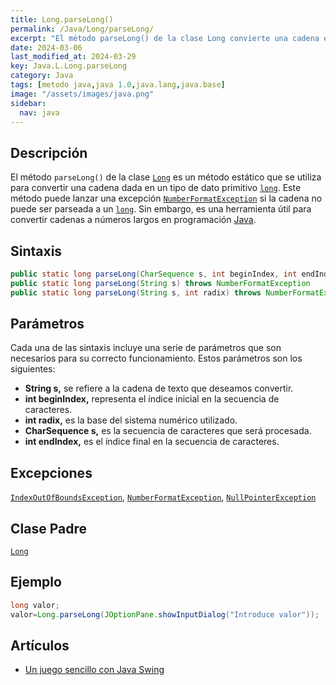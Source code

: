 ```yaml
---
title: Long.parseLong()
permalink: /Java/Long/parseLong/
excerpt: "El método parseLong() de la clase Long convierte una cadena en un número largo en Java."
date: 2024-03-06
last_modified_at: 2024-03-29
key: Java.L.Long.parseLong
category: Java
tags: [metodo java,java 1.0,java.lang,java.base]
image: "/assets/images/java.png"
sidebar:
  nav: java
---
```


## Descripción


El método `parseLong()` de la clase [`Long`](https://www.w3api.com/Java/Long/)  es un método estático que se utiliza para convertir una cadena dada en un tipo de dato primitivo [`long`](https://manualweb.net/java/tipos-datos-primitivos-java/#long). Este método puede lanzar una excepción [`NumberFormatException`](https://www.w3api.com/Java/NumberFormatException/) si la cadena no puede ser parseada a un [`long`](https://manualweb.net/java/tipos-datos-primitivos-java/#long). Sin embargo, es una herramienta útil para convertir cadenas a números largos en programación [Java](https://www.manualweb.net/java/).


## Sintaxis


```java
public static long parseLong(CharSequence s, int beginIndex, int endIndex, int radix) throws NumberFormatException
public static long parseLong(String s) throws NumberFormatException
public static long parseLong(String s, int radix) throws NumberFormatException
```


## Parámetros


Cada una de las sintaxis incluye una serie de parámetros que son necesarios para su correcto funcionamiento. Estos parámetros son los siguientes:

- **String s,** se refiere a la cadena de texto que deseamos convertir.
- **int beginIndex,** representa el índice inicial en la secuencia de caracteres.
- **int radix,** es la base del sistema numérico utilizado.
- **CharSequence s,** es la secuencia de caracteres que será procesada.
- **int endIndex,** es el índice final en la secuencia de caracteres.

## Excepciones


[`IndexOutOfBoundsException`](https://www.w3api.com/Java/IndexOutOfBoundsException/), [`NumberFormatException`](https://www.w3api.com/Java/NumberFormatException/), [`NullPointerException`](https://www.w3api.com/Java/NullPointerException/)


## Clase Padre


[`Long`](https://www.w3api.com/Java/Long/)


## Ejemplo


```java
long valor;
valor=Long.parseLong(JOptionPane.showInputDialog("Introduce valor"));	
```


## Artículos

- [Un juego sencillo con Java Swing](http://lineadecodigo.com/java/un-juego-sencillo-con-java-swing/)
